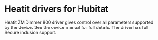 # Heatit drivers for Hubitat

Heatit ZM Dimmer 800 driver gives control over all parameters supported by the device. See the device manual for full details. The driver has full Secure inclusion support.
